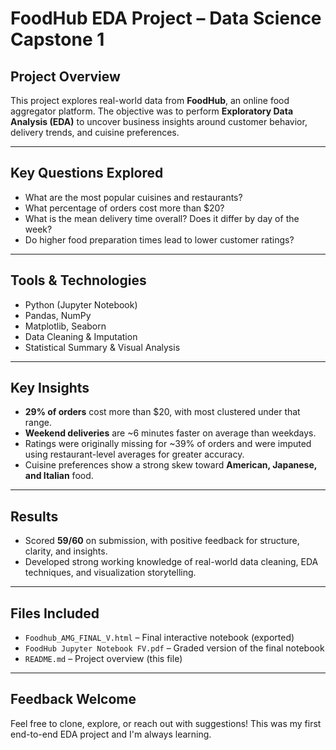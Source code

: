 # FoodHub EDA Project – Data Science Capstone 1

## Project Overview
This project explores real-world data from **FoodHub**, an online food aggregator platform. The objective was to perform **Exploratory Data Analysis (EDA)** to uncover business insights around customer behavior, delivery trends, and cuisine preferences.

---

## Key Questions Explored
- What are the most popular cuisines and restaurants?
- What percentage of orders cost more than $20?
- What is the mean delivery time overall? Does it differ by day of the week?
- Do higher food preparation times lead to lower customer ratings?

---

## Tools & Technologies
- Python (Jupyter Notebook)
- Pandas, NumPy
- Matplotlib, Seaborn
- Data Cleaning & Imputation
- Statistical Summary & Visual Analysis

---

## Key Insights
- **29% of orders** cost more than $20, with most clustered under that range.
- **Weekend deliveries** are ~6 minutes faster on average than weekdays.
- Ratings were originally missing for ~39% of orders and were imputed using restaurant-level averages for greater accuracy.
- Cuisine preferences show a strong skew toward **American, Japanese, and Italian** food.

---

## Results
- Scored **59/60** on submission, with positive feedback for structure, clarity, and insights.
- Developed strong working knowledge of real-world data cleaning, EDA techniques, and visualization storytelling.

---

## Files Included
- `Foodhub_AMG_FINAL_V.html` – Final interactive notebook (exported)
- `FoodHub Jupyter Notebook FV.pdf` – Graded version of the final notebook
- `README.md` – Project overview (this file)

---

## Feedback Welcome
Feel free to clone, explore, or reach out with suggestions! This was my first end-to-end EDA project and I'm always learning.
